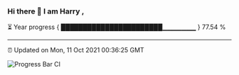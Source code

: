 ### Hi there 👋 I am Harry , 

⏳ Year progress { ███████████████████████▁▁▁▁▁▁▁ } 77.54 %

---

⏰ Updated on Mon, 11 Oct 2021 00:36:25 GMT

![Progress Bar CI](https://github.com/duykhang68/duykhang68/workflows/Progress%20Bar%20CI/badge.svg)
